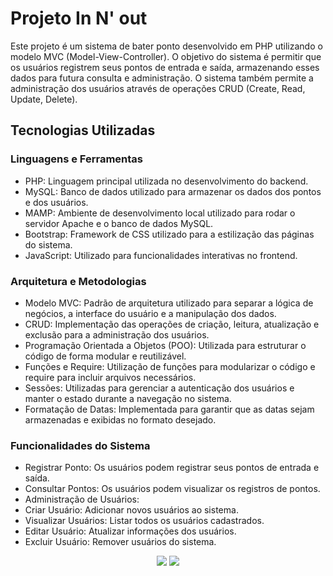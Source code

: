 <h1>Projeto In N' out</h1>

<p>Este projeto é um sistema de bater ponto desenvolvido em PHP utilizando o modelo MVC (Model-View-Controller). 
  O objetivo do sistema é permitir que os usuários registrem seus pontos de entrada e saída, armazenando esses dados 
  para futura consulta e administração. O sistema também permite a administração dos usuários através de operações
  CRUD (Create, Read, Update, Delete).</p>

<h2>Tecnologias Utilizadas</h2>
<h3>Linguagens e Ferramentas</h3>
<ul>
  <li>PHP: Linguagem principal utilizada no desenvolvimento do backend.</li>
  <li>MySQL: Banco de dados utilizado para armazenar os dados dos pontos e dos usuários.</li>
  <li>MAMP: Ambiente de desenvolvimento local utilizado para rodar o servidor Apache e o banco de dados MySQL.</li>
  <li>Bootstrap: Framework de CSS utilizado para a estilização das páginas do sistema.</li>
  <li>JavaScript: Utilizado para funcionalidades interativas no frontend.</li>
</ul>

<h3>Arquitetura e Metodologias</h3>
<ul>
  <li>Modelo MVC: Padrão de arquitetura utilizado para separar a lógica de negócios, a interface do usuário e a manipulação dos dados.</li>
  <li>CRUD: Implementação das operações de criação, leitura, atualização e exclusão para a administração dos usuários.</li>
  <li>Programação Orientada a Objetos (POO): Utilizada para estruturar o código de forma modular e reutilizável.</li>
  <li>Funções e Require: Utilização de funções para modularizar o código e require para incluir arquivos necessários.</li>
  <li>Sessões: Utilizadas para gerenciar a autenticação dos usuários e manter o estado durante a navegação no sistema.</li>
  <li>Formatação de Datas: Implementada para garantir que as datas sejam armazenadas e exibidas no formato desejado.</li>
</ul>

<h3>Funcionalidades do Sistema</h3>

<ul>
  <li>Registrar Ponto: Os usuários podem registrar seus pontos de entrada e saída.</li>
  <li>Consultar Pontos: Os usuários podem visualizar os registros de pontos.</li>
  <li>Administração de Usuários:</li>
  <li>Criar Usuário: Adicionar novos usuários ao sistema.</li>
  <li>Visualizar Usuários: Listar todos os usuários cadastrados.</li>
  <li>Editar Usuário: Atualizar informações dos usuários.</li>
  <li>Excluir Usuário: Remover usuários do sistema.</li>
</ul>


<div align="center"> 
  <a href="https://www.linkedin.com/in/gleisson-braga-174a5b1b8/" target="_blank"><img src="https://img.shields.io/badge/-LinkedIn-%230077B5?style=for-the-badge&logo=linkedin&logoColor=white" target="_blank"></a> 
  <a href="mailto:bragagleisson@gmail.com"><img src="https://img.shields.io/badge/-Gmail-%23333?style=for-the-badge&logo=gmail&logoColor=white" target="_blank"></a>
</div>


